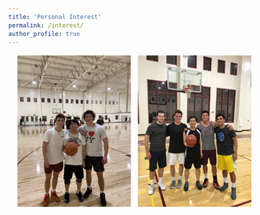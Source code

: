 ```yaml
---
title: 'Personal Interest'
permalink: /interest/
author_profile: true
---
```


<div style="text-align: center;">
  <img src="images/basketball1.jpg" alt="Description of Image 1" style="width: 45%; margin: 5px;" />
  <img src="images/basketball2.jpg" alt="Description of Image 2" style="width: 45%; margin: 5px;" />
</div>
